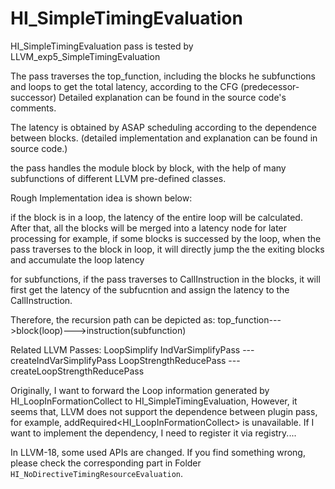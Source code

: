 # HI_SimpleTimingEvaluation

HI_SimpleTimingEvaluation pass is tested by LLVM_exp5_SimpleTimingEvaluation

The pass traverses the top_function, including the blocks he subfunctions and loops to get the total latency, according to the CFG (predecessor-successor)
Detailed explanation can be found in the source code's comments.

The latency is obtained by ASAP scheduling according to the dependence between blocks. (detailed implementation and explanation can be found in source code.)

the pass handles the module block by block, with the help of many subfunctions of different LLVM pre-defined classes.



Rough Implementation idea is shown below:

if the block is in a loop, the latency of the entire loop will be calculated. After that, all the blocks will be merged into a latency node for later processing
for example, if some blocks is successed by the loop, when the pass traverses to the block in loop, it will directly jump the the exiting blocks and accumulate the loop latency

for subfunctions, if the pass traverses to CallInstruction in the blocks, it will first get the latency of the subfucntion and assign the latency to the CallInstruction.

Therefore, the recursion path can be depicted as: top_function--->block(loop)--->instruction(subfunction)

Related LLVM Passes:
LoopSimplify 
IndVarSimplifyPass --- createIndVarSimplifyPass
LoopStrengthReducePass --- createLoopStrengthReducePass

Originally, I want to forward the Loop information generated by HI_LoopInFormationCollect to HI_SimpleTimingEvaluation,
However, it seems that, LLVM does not support the dependence between plugin pass, for example, addRequired<HI_LoopInFormationCollect> is
unavailable. If I want to implement the dependency, I need to register it via registry....

In LLVM-18, some used APIs are changed. If you find something wrong, please check the corresponding part in Folder `HI_NoDirectiveTimingResourceEvaluation`.
